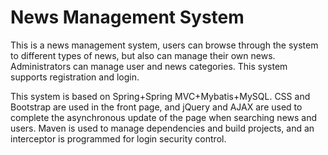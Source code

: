 # News Management System
This is a news management system, users can browse through the system to different types of news, but also can manage their own news. Administrators can manage user and news categories. This system supports registration and login.

This system is based on Spring+Spring MVC+Mybatis+MySQL. CSS and Bootstrap are used in the front page, and jQuery and AJAX are used to complete the asynchronous update of the page when searching news and users. Maven is used to manage dependencies and build projects, and an interceptor is programmed for login security control.